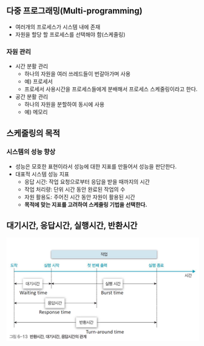 ## 다중 프로그래밍(Multi-programming)
- 여러개의 프로세스가 시스템 내에 존재
- 자원을 할당 할 프로세스를 선택해야 함(스케줄링) 
### 자원 관리
  - 시간 분활 관리
    - 하나의 자원을 여러 쓰레드들이 번갈아가며 사용
    - 예) 프로세서
    - 프로세서 사용시간을 프로세스들에게 분배해서 프로세스 스케줄링이라고 한다.
  -  공간 분활 관리
     -  하나의 자원을 분할하여 동시에 사용
     -  예) 메모리
## 스케줄링의 목적
### 시스템의 성능 향상
- 성능은 모호한 표현이라서 성능에 대한 지표를 만들어서 성능을 판단한다.
- 대표적 시스템 성능 지표
  - 응답 시간: 작업 요청으로부터 응답을 받을 때까지의 시간
  - 작업 처리량: 단위 시간 동안 완료된 작업의 수
  - 자원 활용도: 주어진 시간 동안 자원이 활용된 시간
  - **목적에 맞는 지표를 고려하여 스케줄링 기법을 선택한다.**

## 대기시간, 응답시간, 실행시간, 반환시간
![](img/43.png)
